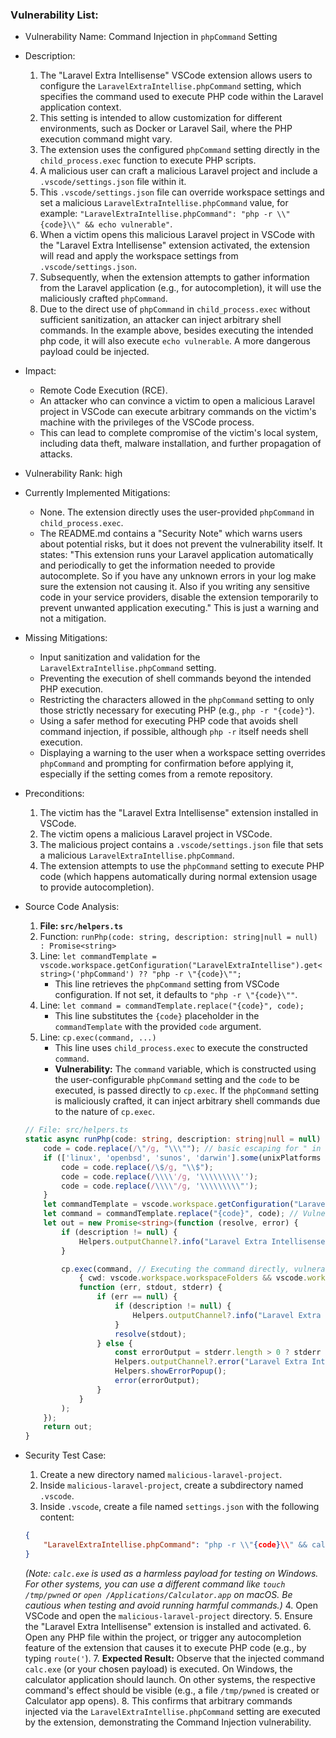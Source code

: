 ### Vulnerability List:

* Vulnerability Name: Command Injection in `phpCommand` Setting

* Description:
    1. The "Laravel Extra Intellisense" VSCode extension allows users to configure the `LaravelExtraIntellise.phpCommand` setting, which specifies the command used to execute PHP code within the Laravel application context.
    2. This setting is intended to allow customization for different environments, such as Docker or Laravel Sail, where the PHP execution command might vary.
    3. The extension uses the configured `phpCommand` setting directly in the `child_process.exec` function to execute PHP scripts.
    4. A malicious user can craft a malicious Laravel project and include a `.vscode/settings.json` file within it.
    5. This `.vscode/settings.json` file can override workspace settings and set a malicious `LaravelExtraIntellise.phpCommand` value, for example: `"LaravelExtraIntellise.phpCommand": "php -r \\"{code}\\" && echo vulnerable"`.
    6. When a victim opens this malicious Laravel project in VSCode with the "Laravel Extra Intellisense" extension activated, the extension will read and apply the workspace settings from `.vscode/settings.json`.
    7. Subsequently, when the extension attempts to gather information from the Laravel application (e.g., for autocompletion), it will use the maliciously crafted `phpCommand`.
    8. Due to the direct use of `phpCommand` in `child_process.exec` without sufficient sanitization, an attacker can inject arbitrary shell commands. In the example above, besides executing the intended php code, it will also execute `echo vulnerable`. A more dangerous payload could be injected.

* Impact:
    - Remote Code Execution (RCE).
    - An attacker who can convince a victim to open a malicious Laravel project in VSCode can execute arbitrary commands on the victim's machine with the privileges of the VSCode process.
    - This can lead to complete compromise of the victim's local system, including data theft, malware installation, and further propagation of attacks.

* Vulnerability Rank: high

* Currently Implemented Mitigations:
    - None. The extension directly uses the user-provided `phpCommand` in `child_process.exec`.
    - The README.md contains a "Security Note" which warns users about potential risks, but it does not prevent the vulnerability itself. It states: "This extension runs your Laravel application automatically and periodically to get the information needed to provide autocomplete. So if you have any unknown errors in your log make sure the extension not causing it. Also if you writing any sensitive code in your service providers, disable the extension temporarily to prevent unwanted application executing." This is just a warning and not a mitigation.

* Missing Mitigations:
    - Input sanitization and validation for the `LaravelExtraIntellise.phpCommand` setting.
    - Preventing the execution of shell commands beyond the intended PHP execution.
    - Restricting the characters allowed in the `phpCommand` setting to only those strictly necessary for executing PHP (e.g., `php -r "{code}"`).
    - Using a safer method for executing PHP code that avoids shell command injection, if possible, although `php -r` itself needs shell execution.
    - Displaying a warning to the user when a workspace setting overrides `phpCommand` and prompting for confirmation before applying it, especially if the setting comes from a remote repository.

* Preconditions:
    1. The victim has the "Laravel Extra Intellisense" extension installed in VSCode.
    2. The victim opens a malicious Laravel project in VSCode.
    3. The malicious project contains a `.vscode/settings.json` file that sets a malicious `LaravelExtraIntellise.phpCommand`.
    4. The extension attempts to use the `phpCommand` setting to execute PHP code (which happens automatically during normal extension usage to provide autocompletion).

* Source Code Analysis:
    1. **File: `src/helpers.ts`**
    2. Function: `runPhp(code: string, description: string|null = null) : Promise<string>`
    3. Line: `let commandTemplate = vscode.workspace.getConfiguration("LaravelExtraIntellise").get<string>('phpCommand') ?? "php -r \"{code}\"";`
        - This line retrieves the `phpCommand` setting from VSCode configuration. If not set, it defaults to `"php -r \"{code}\""`.
    4. Line: `let command = commandTemplate.replace("{code}", code);`
        - This line substitutes the `{code}` placeholder in the `commandTemplate` with the provided `code` argument.
    5. Line: `cp.exec(command, ...)`
        - This line uses `child_process.exec` to execute the constructed `command`.
        - **Vulnerability:** The `command` variable, which is constructed using the user-configurable `phpCommand` setting and the `code` to be executed, is passed directly to `cp.exec`. If the `phpCommand` setting is maliciously crafted, it can inject arbitrary shell commands due to the nature of `cp.exec`.

    ```typescript
    // File: src/helpers.ts
    static async runPhp(code: string, description: string|null = null) : Promise<string> {
        code = code.replace(/\"/g, "\\\""); // basic escaping for " in code, but not enough for shell injection in phpCommand
        if (['linux', 'openbsd', 'sunos', 'darwin'].some(unixPlatforms => os.platform().includes(unixPlatforms))) {
            code = code.replace(/\$/g, "\\$");
            code = code.replace(/\\\\'/g, '\\\\\\\\\'');
            code = code.replace(/\\\\"/g, '\\\\\\\\\"');
        }
        let commandTemplate = vscode.workspace.getConfiguration("LaravelExtraIntellise").get<string>('phpCommand') ?? "php -r \"{code}\""; // User-configurable setting
        let command = commandTemplate.replace("{code}", code); // Vulnerable point: command is built with user setting
        let out = new Promise<string>(function (resolve, error) {
            if (description != null) {
                Helpers.outputChannel?.info("Laravel Extra Intellisense command started: " + description);
            }

            cp.exec(command, // Executing the command directly, vulnerable to injection
                { cwd: vscode.workspace.workspaceFolders && vscode.workspace.workspaceFolders.length > 0 ? vscode.workspace.workspaceFolders[0].uri.fsPath : undefined },
                function (err, stdout, stderr) {
                    if (err == null) {
                        if (description != null) {
                            Helpers.outputChannel?.info("Laravel Extra Intellisense Resolved: " + description);
                        }
                        resolve(stdout);
                    } else {
                        const errorOutput = stderr.length > 0 ? stderr : stdout;
                        Helpers.outputChannel?.error("Laravel Extra Intellisense Error:\n " + (description ?? '') + '\n\n' + errorOutput);
                        Helpers.showErrorPopup();
                        error(errorOutput);
                    }
                }
            );
        });
        return out;
    }
    ```

* Security Test Case:
    1. Create a new directory named `malicious-laravel-project`.
    2. Inside `malicious-laravel-project`, create a subdirectory named `.vscode`.
    3. Inside `.vscode`, create a file named `settings.json` with the following content:
    ```json
    {
        "LaravelExtraIntellise.phpCommand": "php -r \\"{code}\\" && calc.exe"
    }
    ```
    *(Note: `calc.exe` is used as a harmless payload for testing on Windows. For other systems, you can use a different command like `touch /tmp/pwned` or `open /Applications/Calculator.app` on macOS. Be cautious when testing and avoid running harmful commands.)*
    4. Open VSCode and open the `malicious-laravel-project` directory.
    5. Ensure the "Laravel Extra Intellisense" extension is installed and activated.
    6. Open any PHP file within the project, or trigger any autocompletion feature of the extension that causes it to execute PHP code (e.g., by typing `route('`).
    7. **Expected Result:** Observe that the injected command `calc.exe` (or your chosen payload) is executed. On Windows, the calculator application should launch. On other systems, the respective command's effect should be visible (e.g., a file `/tmp/pwned` is created or Calculator app opens).
    8. This confirms that arbitrary commands injected via the `LaravelExtraIntellise.phpCommand` setting are executed by the extension, demonstrating the Command Injection vulnerability.
